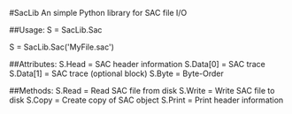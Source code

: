 #SacLib
An simple Python library for SAC file I/O

##Usage:
S = SacLib.Sac<br />

S = SacLib.Sac('MyFile.sac')

##Attributes:
S.Head = SAC header information
S.Data[0] = SAC trace
S.Data[1] = SAC trace (optional block)
S.Byte = Byte-Order

##Methods:
S.Read = Read SAC file from disk
S.Write = Write SAC file to disk
S.Copy = Create copy of SAC object
S.Print = Print header information
